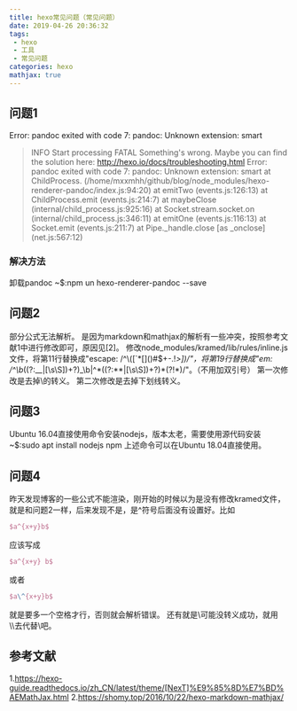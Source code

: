 ```yaml
---
title: hexo常见问题（常见问题）
date: 2019-04-26 20:36:32
tags:
 - hexo 
 - 工具
 - 常见问题
categories: hexo
mathjax: true 
---
```


## 问题1
Error: pandoc exited with code 7: pandoc: Unknown extension: smart
> INFO  Start processing
FATAL Something's wrong. Maybe you can find the solution here: http://hexo.io/docs/troubleshooting.html
Error: pandoc exited with code 7: pandoc: Unknown extension: smart
    at ChildProcess.<anonymous> (/home/mxxmhh/github/blog/node_modules/hexo-renderer-pandoc/index.js:94:20)
    at emitTwo (events.js:126:13)
    at ChildProcess.emit (events.js:214:7)
    at maybeClose (internal/child_process.js:925:16)
    at Socket.stream.socket.on (internal/child_process.js:346:11)
    at emitOne (events.js:116:13)
    at Socket.emit (events.js:211:7) 
    at Pipe._handle.close [as _onclose] (net.js:567:12) 

### 解决方法
卸载pandoc
~\$:npm un hexo-renderer-pandoc --save

## 问题2
部分公式无法解析。
是因为markdown和mathjax的解析有一些冲突，按照参考文献$1$中进行修改即可，原因见[2]。
修改node_modules/kramed/lib/rules/inline.js文件，将第11行替换成"escape: /^\\([`*\[\]()#$+\-.!_>])/"，将第19行替换成"em: /^\b_((?:__|[\s\S])+?)_\b|^\*((?:\*\*|[\s\S])+?)\*(?!\*)/"。（不用加双引号）
第一次修改是去掉\\的转义。
第二次修改是去掉下划线转义。

## 问题3
Ubuntu 16.04直接使用命令安装nodejs，版本太老，需要使用源代码安装
~$:sudo apt install nodejs npm
上述命令可以在Ubuntu 18.04直接使用。

## 问题4
昨天发现博客的一些公式不能渲染，刚开始的时候以为是没有修改kramed文件，就是和问题2一样，后来发现不是，是^符号后面没有设置好。比如
``` latex
$a^{x+y}b$ 
```
应该写成
``` latex
$a^{x+y} b$
```
或者
``` latex
$a\^{x+y}b$
```
就是要多一个空格才行，否则就会解析错误。
还有就是\\可能没转义成功，就用\\\\去代替\\吧。

## 参考文献
1.https://hexo-guide.readthedocs.io/zh_CN/latest/theme/[NexT]%E9%85%8D%E7%BD%AEMathJax.html
2.https://shomy.top/2016/10/22/hexo-markdown-mathjax/
